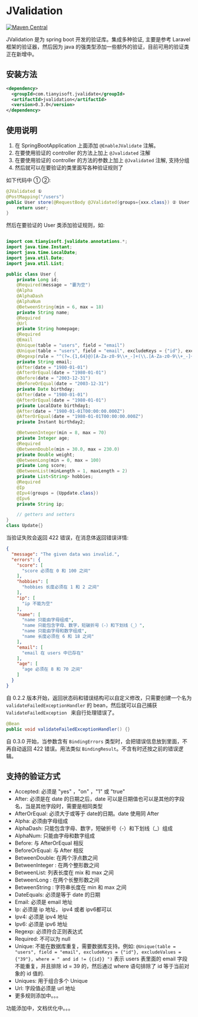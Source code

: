 JValidation
=======

[![Maven Central](https://img.shields.io/maven-central/v/com.tianyisoft.jvalidate/jvalidation.svg?label=Maven%20Central)](https://search.maven.org/search?q=g:%22com.tianyisoft.jvalidate%22%20AND%20a:%22jvalidation%22)

JValidation 是为 spring boot 开发的验证库。集成多种验证, 主要是参考 Laravel 框架的验证器，然后因为 java 的强类型添加一些额外的验证，目前可用的验证类正在新增中。

安装方法
---------------

```xml
<dependency>
  <groupId>com.tianyisoft.jvalidate</groupId>
  <artifactId>jvalidation</artifactId>
  <version>0.3.0</version>
</dependency>
```

使用说明
----------------
 1. 在 SpringBootApplication 上面添加 `@EnableJValidate` 注解。
 2. 在要使用验证的 controller 的方法上加上 `@Jvalidated` 注解
 3. 在要使用验证的 controller 的方法的参数上加上 `@Jvalidated` 注解, 支持分组
 4. 然后就可以在要验证的类里面写各种验证规则了

如下代码中 ① ②:

```java
@JValidated ①
@PostMapping("/users")
public User store(@RequestBody @JValidated(groups={xxx.class}) ② User user) {
    return user;
}
```

然后在要验证的 User 类添加验证规则，如:

```java

import com.tianyisoft.jvalidate.annotations.*;
import java.time.Instant;
import java.time.LocalDate;
import java.util.Date;
import java.util.List;

public class User {
    private Long id;
    @Required(message = "嫑为空")
    @Alpha
    @AlphaDash
    @AlphaNum
    @BetweenString(min = 6, max = 18)
    private String name;
    @Required
    @Url
    private String homepage;
    @Required
    @Email
    @Unique(table = "users", field = "email")
    @Unique(table = "users", field = "email", excludeKeys = {"id"}, excludeValues = {"39"}, where = " and id != {{id}} ")
    @Regexp(rule = "^(?=.{1,64}@)[A-Za-z0-9\\+_-]+(\\.[A-Za-z0-9\\+_-]+)*@[^-][A-Za-z0-9\\+-]+(\\.[A-Za-z0-9\\+-]+)*(\\.[A-Za-z]{2,})$")
    private String email;
    @After(date = "1980-01-01")
    @AfterOrEqual(date = "1980-01-01")
    @Before(date = "2003-12-31")
    @BeforeOrEqual(date = "2003-12-31")
    private Date birthday;
    @After(date = "1980-01-01")
    @AfterOrEqual(date = "1980-01-01")
    private LocalDate birthday1;
    @After(date = "1980-01-01T00:00:00.000Z")
    @AfterOrEqual(date = "1980-01-01T00:00:00.000Z")
    private Instant birthday2;

    @BetweenInteger(min = 8, max = 70)
    private Integer age;
    @Required
    @BetweenDouble(min = 30.0, max = 230.0)
    private Double weight;
    @BetweenLong(min = 0, max = 100)
    private Long score;
    @BetweenList(minLength = 1, maxLength = 2)
    private List<String> hobbies;
    @Required
    @Ip
    @Ipv4(groups = {Uppdate.class})
    @Ipv6
    private String ip;

    // getters and setters
}
class Update{}
```

当验证失败会返回 422 错误，在消息体返回错误详情:

```json
{
  "message": "The given data was invalid.",
  "errors": {
    "score": [
      "score 必须在 0 和 100 之间"
    ],
    "hobbies": [
      "hobbies 长度必须在 1 和 2 之间"
    ],
    "ip": [
      "ip 不能为空"
    ],
    "name": [
      "name 只能由字母组成",
      "name 只能包含字母、数字，短破折号（-）和下划线（_）",
      "name 只能由字母和数字组成",
      "name 长度必须在 6 和 18 之间"
    ],
    "email": [
      "email 在 users 中已存在"
    ],
    "age": [
      "age 必须在 8 和 70 之间"
    ]
  }
}
```

自 0.2.2 版本开始，返回状态码和错误结构可以自定义修改，只需要创建一个名为 `validateFailedExceptionHandler` 的 bean，然后就可以自己捕获 `ValidateFailedException ` 来自行处理错误了。

```java
@Bean
public void validateFailedExceptionHandler() {}
```
自 0.3.0 开始，当参数含有 `BindingErrors` 类型时，会把错误信息放到里面，不再自动返回 422 错误。用法类似 `BindingResult`。不含有时还按之前的错误逻辑。

支持的验证方式
-----------------

- Accepted: 必须是 "yes" ，"on" ，"1" 或 "true"
- After: 必须是在 date 的日期之后，date 可以是日期值也可以是其他的字段名，当是其他字段时，需要是相同类型
- AfterOrEqual: 必须大于或等于 date的日期。date 使用同 After
- Alpha: 必须由字母组成
- AlphaDash: 只能包含字母、数字，短破折号（-）和下划线（_）组成
- AlphaNum: 只能由字母和数字组成
- Before: 与 AfterOrEqual 相反
- BeforeOrEqual: 与 After 相反
- BetweenDouble: 在两个浮点数之间
- BetweenInteger : 在两个整形数之间
- BetweenList: 列表长度在 mix 和 max 之间
- BetweenLong : 在两个长整形数之间
- BetweenString : 字符串长度在 min 和 max 之间
- DateEquals: 必须是等于 date 的日期
- Email: 必须是 email 地址
- Ip: 必须是 ip 地址， ipv4 或者 ipv6都可以
- Ipv4: 必须是 ipv4 地址
- Ipv6: 必须是 ipv6 地址
- Regexp: 必须符合正则表达式
- Required: 不可以为 null
- Unique: 不能在数据库重复，需要数据库支持。例如: `@Unique(table = "users", field = "email", excludeKeys = {"id"}, excludeValues = {"39"}, where = " and id != {{id}} ")` 表示 users 表里面的 email 字段不能重复，并且排除 id = 39 的，然后通过 where 语句排除了 id 等于当前对象的 id 值的.
- Uniques: 用于组合多个 Unique
- Url: 字段值必须是 url 地址
- 更多规则添加中。。。


功能添加中，文档优化中。。。
